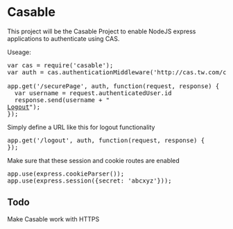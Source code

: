 <h1>Casable</h1>
<p>
This project will be the Casable Project to enable NodeJS express applications to authenticate using CAS.
</p>

Useage:
<pre>
var cas = require('casable');
var auth = cas.authenticationMiddleware('http://cas.tw.com/cas', {logoutPath:'/unsecure'});

app.get('/securePage', auth, function(request, response) {
  var username = request.authenticatedUser.id
  response.send(username + "<br><a href='/logout'>Logout</a>");
});
</pre>

<p>Simply define a URL like this for logout functionality</p>
<pre>
app.get('/logout', auth, function(request, response) {
});
</pre>

<p>Make sure that these session and cookie routes are enabled</p>

<pre>
app.use(express.cookieParser());
app.use(express.session({secret: 'abcxyz'}));
</pre>

<h2>Todo</h2>
Make Casable work with HTTPS